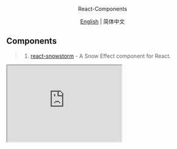 <p align='center'>
React-Components
</p>

<p align='center'>
<a href='./README.md'>English</a> | 简体中文
</p>

## Components
> 1. [react-snowstorm](https://github.com/burakcan/react-snowstorm) - A Snow Effect component for React.
<iframe id='c1' title='react-snowstorm' width="300" height="200" src="http://burakcan.github.io/react-snowstorm/"></iframe>
